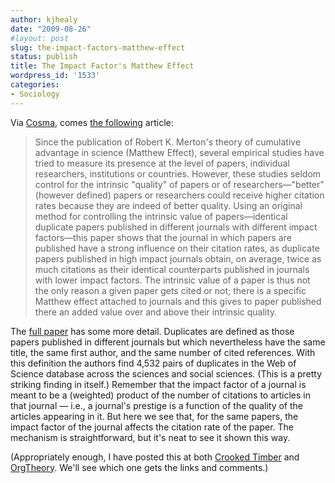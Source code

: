 ```yaml
---
author: kjhealy
date: "2009-08-26"
#layout: post
slug: the-impact-factors-matthew-effect
status: publish
title: The Impact Factor's Matthew Effect
wordpress_id: '1533'
categories:
- Sociology
---
```


Via [Cosma](http://www.cscs.umich.edu/~crshalizi/weblog/), comes [the following](http://arxiv.org/abs/0908.3177) article:

> Since the publication of Robert K. Merton's theory of cumulative advantage in science (Matthew Effect), several empirical studies have tried to measure its presence at the level of papers, individual researchers, institutions or countries. However, these studies seldom control for the intrinsic "quality" of papers or of researchers—"better" (however defined) papers or researchers could receive higher citation rates because they are indeed of better quality. Using an original method for controlling the intrinsic value of papers—identical duplicate papers published in different journals with different impact factors—this paper shows that the journal in which papers are published have a strong influence on their citation rates, as duplicate papers published in high impact journals obtain, on average, twice as much citations as their identical counterparts published in journals with lower impact factors. The intrinsic value of a paper is thus not the only reason a given paper gets cited or not; there is a specific Matthew effect attached to journals and this gives to paper published there an added value over and above their intrinsic quality.

The [full paper](http://arxiv.org/pdf/0908.3177v1) has some more detail. Duplicates are defined as those papers published in different journals but which nevertheless have the same title, the same first author, and the same number of cited references. With this definition the authors find 4,532 pairs of duplicates in the Web of Science database across the sciences and social sciences. (This is a pretty striking finding in itself.) Remember that the impact factor of a journal is meant to be a (weighted) product of the number of citations to articles in that journal — i.e., a journal's prestige is a function of the quality of the articles appearing in it. But here we see that, for the same papers, the impact factor of the journal affects the citation rate of the paper. The mechanism is straightforward, but it's neat to see it shown this way.

(Appropriately enough, I have posted this at both [Crooked Timber](http://www.crookedtimber.org) and [OrgTheory](http://orgtheory.net). We'll see which one gets the links and comments.)
